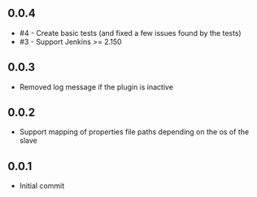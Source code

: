 ## 0.0.4 
- \#4 - Create basic tests (and fixed a few issues found by the tests)
- \#3 - Support Jenkins >= 2.150

## 0.0.3

- Removed log message if the plugin is inactive

## 0.0.2

- Support mapping of properties file paths depending on the os of the slave

## 0.0.1

- Initial commit